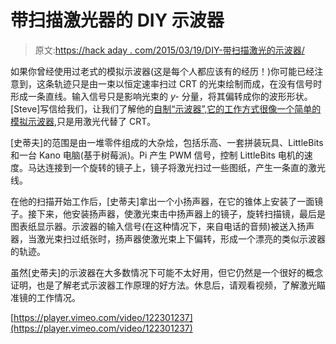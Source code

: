 # 带扫描激光器的 DIY 示波器

> 原文:[https://hack aday . com/2015/03/19/DIY-带扫描激光的示波器/](https://hackaday.com/2015/03/19/diy-oscilloscope-with-a-scanning-laser/)

如果你曾经使用过老式的模拟示波器(这是每个人都应该有的经历！)你可能已经注意到，这条轨迹只是由一束以恒定速率扫过 CRT 的光束绘制而成，在没有信号时形成一条直线。输入信号只是影响光束的 *y-* 分量，将其偏转成你的波形形状。[Steve]写信给我们，让我们了解他的[自制“示波器”,它的工作方式很像一个简单的模拟示波器](http://www.science20.com/square_root_of_not/laseroscope-154078),只是用激光代替了 CRT。

[史蒂夫]的范围是由一堆零件组成的大杂烩，包括乐高、一套拼装玩具、LittleBits 和一台 Kano 电脑(基于树莓派)。Pi 产生 PWM 信号，控制 LittleBits 电机的速度。马达连接到一个旋转的镜子上，镜子将激光扫过一些图纸，产生一条直的激光线。

在他的扫描开始工作后，[史蒂夫]拿出一个小扬声器，在它的锥体上安装了一面镜子。接下来，他安装扬声器，使激光束击中扬声器上的镜子，旋转扫描镜，最后是图表纸显示器。示波器的输入信号(在这种情况下，来自电话的音频)被送入扬声器，当激光束扫过纸张时，扬声器使激光束上下偏转，形成一个漂亮的类似示波器的轨迹。

虽然[史蒂夫]的示波器在大多数情况下可能不太好用，但它仍然是一个很好的概念证明，也是了解老式示波器工作原理的好方法。休息后，请观看视频，了解激光瞄准镜的工作情况。

[https://player.vimeo.com/video/122301237](https://player.vimeo.com/video/122301237)